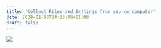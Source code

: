 ```yaml
---
title: 'Collect Files and Settings from source computer'
date: 2020-01-03T04:23:00+01:00
draft: false
---
```


[![](https://1.bp.blogspot.com/-BHgWRYkjsNA/Xg6zt8HhgAI/AAAAAAAAvfs/nXRSfun6smsapUT6JQBGOwL3-3KSqXVHgCLcBGAsYHQ/s640/rate00010%2B10.23.25%2BPM%2B1-2-2020%2B.png)](https://1.bp.blogspot.com/-BHgWRYkjsNA/Xg6zt8HhgAI/AAAAAAAAvfs/nXRSfun6smsapUT6JQBGOwL3-3KSqXVHgCLcBGAsYHQ/s1600/rate00010%2B10.23.25%2BPM%2B1-2-2020%2B.png)